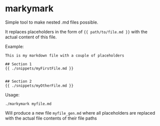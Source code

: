 # markymark

Simple tool to make nested .md files possible.

It replaces placeholders in the form of `{{ path/to/file.md }}` with the actual content of this file.

Example:

```
This is my markdown file with a couple of placeholders

## Section 1 
{{ ./snippets/myFirstFile.md }}


## Section 2
{{ ./snippets/myOtherFile.md }}

```

Usage:

```
./markymark myfile.md
```

Will produce a new file `myfile_gen.md` where all placeholders are replaced with the actual file contents of their file paths

